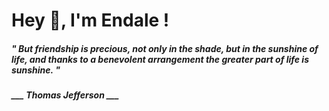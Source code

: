 <h1 title="head"> Hey 👋, I'm Endale !</h1>

**<h5><i>" But friendship is precious, not only in the shade, but in the sunshine of life, and thanks to a benevolent arrangement the greater part of life is sunshine. "</i></h5>**

*<b>___ Thomas Jefferson ___</b>*
